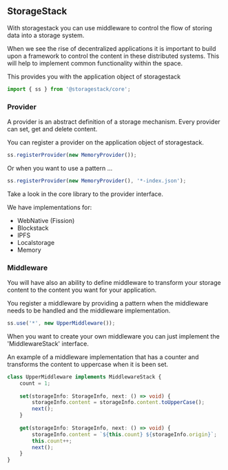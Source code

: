 ## StorageStack

With storagestack you can use middleware to control the flow of storing data into a storage system.

When we see the rise of decentralized applications it is important to build upon a framework to control the content in these distributed systems. This will help to implement common functionality within the space.

This provides you with the application object of storagestack
```typescript
import { ss } from '@storagestack/core';
```

### Provider

A provider is an abstract definition of a storage mechanism. Every provider can set, get and delete content.

You can register a provider on the application object of storagestack.
```typescript
ss.registerProvider(new MemoryProvider());
```

Or when you want to use a pattern ...
```typescript
ss.registerProvider(new MemoryProvider(), '*-index.json');
```

Take a look in the core library to the provider interface.

We have implementations for:
- WebNative (Fission)
- Blockstack
- IPFS
- Localstorage
- Memory

### Middleware

You will have also an ability to define middleware to transform your storage content to the content you want for your application.

You register a middleware by providing a pattern when the middleware needs to be handled and the middleware implementation.
```typescript
ss.use('*', new UpperMiddleware());
```

When you want to create your own middleware you can just implement the 'MiddlewareStack' interface.

An example of a middleware implementation that has a counter and transforms the content to uppercase when it is been set.
```typescript
class UpperMiddleware implements MiddlewareStack {
    count = 1;
    
    set(storageInfo: StorageInfo, next: () => void) {
        storageInfo.content = storageInfo.content.toUpperCase();
        next();
    }
    
    get(storageInfo: StorageInfo, next: () => void) {
        storageInfo.content = `${this.count} ${storageInfo.origin}`;
        this.count++;
        next();
    }
}
```
